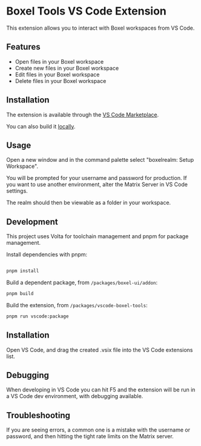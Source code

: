 # Boxel Tools VS Code Extension

This extension allows you to interact with Boxel workspaces from VS Code.

## Features

- Open files in your Boxel workspace
- Create new files in your Boxel workspace
- Edit files in your Boxel workspace
- Delete files in your Boxel workspace

## Installation

The extension is available through the [VS Code Marketplace](https://marketplace.visualstudio.com/items?itemName=cardstack.boxel-tools).

You can also build it [locally](#development).

## Usage

Open a new window and in the command palette select "boxelrealm: Setup Workspace".

You will be prompted for your username and password for production. If you want to use another environment, alter the Matrix Server in VS Code settings.

The realm should then be viewable as a folder in your workspace.

## Development

This project uses Volta for toolchain management and pnpm for package management.

Install dependencies with pnpm:

```bash

pnpm install
```

Build a dependent package, from `/packages/boxel-ui/addon`:

```bash
pnpm build
```

Build the extension, from `/packages/vscode-boxel-tools`:

```bash
pnpm run vscode:package
```

## Installation

Open VS Code, and drag the created .vsix file into the VS Code extensions list.

## Debugging

When developing in VS Code you can hit F5 and the extension will be run in a VS Code dev environment, with debugging available.

## Troubleshooting

If you are seeing errors, a common one is a mistake with the username or password, and then hitting the tight rate limits on the Matrix server.
